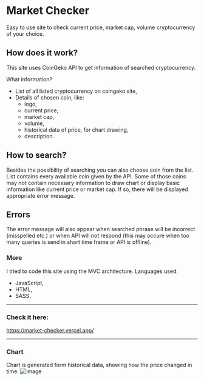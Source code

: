 # Market Checker

Easy to use site to check current price, market cap, volume cryptocurrency of your choice.

## How does it work?

This site uses CoinGeko API to get information of searched cryptocurrency.

What information?
* List of all listed cryptocurrency on coingeko site,
* Details of chosen coin, like:
    * logo,
    * current price,
    * market cap,
    * volume,
    * historical data of price, for chart drawing,
    * description.
   
## How to search?

Besides the possibility of searching you can also choose coin from the list. List contains every available coin given by the API. Some of those coins may not contain necessary information to draw chart or display basic information like current price or market cap. If so, there will be displayed appropriate error message. 

## Errors

The error message will also appear when searched phrase will be incorrect (misspelled etc.) or when API will not respond (this may occure when too many queries is send in short time frame or API is offline).

### More

I tried to code this site using the MVC architecture. 
Languages used:
   * JavaScript,
   * HTML,
   * SASS.
  
---

### Check it here:
https://market-checker.vercel.app/

---
### Chart
Chart is generated form historical data, showing how the price changed in time.
![image](https://github.com/krzysiekk9/Coin-Site/assets/107801980/2e638210-0ba0-438c-aa47-7ec20fcb6be4)




